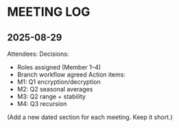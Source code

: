 # MEETING LOG

## 2025-08-29
Attendees: <names>
Decisions:
- Roles assigned (Member 1–4)
- Branch workflow agreed
Action items:
- M1: Q1 encryption/decryption
- M2: Q2 seasonal averages
- M3: Q2 range + stability
- M4: Q3 recursion

(Add a new dated section for each meeting. Keep it short.)